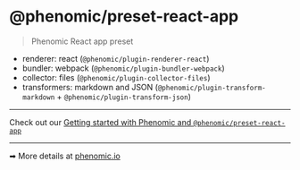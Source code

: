# @phenomic/preset-react-app

> Phenomic React app preset

- renderer: react (``@phenomic/plugin-renderer-react``)
- bundler: webpack (``@phenomic/plugin-bundler-webpack``)
- collector: files (``@phenomic/plugin-collector-files``)
- transformers: markdown and JSON (``@phenomic/plugin-transform-markdown`` + ``@phenomic/plugin-transform-json``)

---

Check out our [Getting started with Phenomic and ``@phenomic/preset-react-app``](docs/getting-started/)

---

➡ More details at [phenomic.io](https://phenomic.io/)

